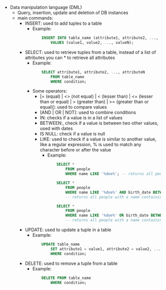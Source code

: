 * Data manipulation language (DML)
  * Query, insertion, update and deletion of DB instances
  * main commands:
    * INSERT: used to add tuples to a table
      * Example:
        ```sql
            INSERT INTO table_name (attribute1, attribute2, ..., attributeN)
                VALUES (value1, value2, ..., valueN);
        ```
    * SELECT: used to retrieve tuples from a table, instead of a list of attributes you can * to retrieve all attributes
      * Example:
        ```sql
            SELECT attribute1, attribute2, ..., attributeN
                FROM table_name
                WHERE condition;
        ```
      * Some operators:
        * [= (equal) | <> (not equal) | < (lesser than) | <= (lesser than or equal) | > (greater than) | >= (greater than or equal)]: used to compare values
        * [AND | OR | NOT]: used to combine conditions
        * IN: checks if a value is in a list of values
        * BETWEEN:, check if a value is between two other values, used with dates
        * IS NULL: check if a value is null
        * LIKE: used to check if a value is similar to another value, like a regular expression, % is used to match any character before or after the value
          * Example:
            ```sql
                SELECT *
                    FROM people
                    WHERE name LIKE '%doe%'; -- returns all people with a name containing 'doe'
            ```
            ```sql
                SELECT *
                    FROM people
                    WHERE name LIKE '%doe%' AND birth_date BETWEEN '1990-01-01' and '2000-12-31';
                    -- returns all people with a name containing 'doe' and a birth date between 1990-01-01 and 2000-12-31
            ```
            ```sql
                SELECT *
                    FROM people
                    WHERE name LIKE '%doe%' OR birth_date BETWEEN '1990-01-01' and '2000-12-31';
                    -- returns all people with a name containing 'doe' or a birth date between 1990-01-01 and 2000-12-31
            ```
    * UPDATE: used to update a tuple in a table
      * Example:
        ```sql
            UPDATE table_name
                SET attribute1 = value1, attribute2 = value2, ..., attributeN = valueN
                WHERE condition;
        ```
    * DELETE: used to remove a tuple from a table
      * Example:
        ```sql
            DELETE FROM table_name
                WHERE condition;
        ```